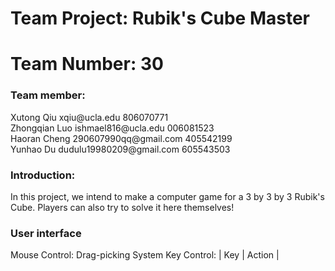 # Team Project: Rubik's Cube Master
# Team Number: 30

### Team member:
<p>Xutong Qiu         xqiu@ucla.edu              806070771<br>
Zhongqian Luo      ishmael816@ucla.edu        006081523<br>
Haoran Cheng       290607990qq@gmail.com      405542199<br>
Yunhao Du          dudulu19980209@gmail.com   605543503</p>

### Introduction:
In this project, we intend to make a computer game for a 3 by 3 by 3 Rubik's Cube. Players can also try to solve it here themselves!

### User interface
Mouse Control: Drag-picking System
Key Control:
| Key | Action |
